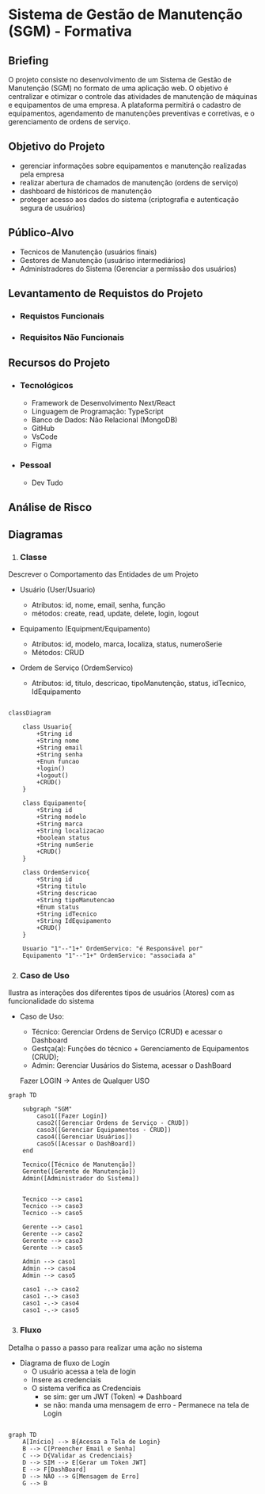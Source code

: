 # Sistema de Gestão de Manutenção (SGM) - Formativa

## Briefing
O projeto consiste no desenvolvimento de um Sistema de Gestão de Manutenção (SGM) no formato de uma aplicação web. O objetivo é centralizar e otimizar o controle das atividades de manutenção de máquinas e equipamentos de uma empresa. A plataforma permitirá o cadastro de equipamentos, agendamento de manutenções preventivas e corretivas, e o gerenciamento de ordens de serviço.

## Objetivo do Projeto
- gerenciar informações sobre equipamentos e manutenção realizadas pela empresa
- realizar abertura de chamados de manutenção (ordens de serviço)
- dashboard de históricos de manutenção
- proteger acesso aos dados do sistema (criptografia e autenticação segura de usuários)

## Público-Alvo
- Tecnicos de Manutenção (usuários finais)
- Gestores de Manutenção (usuáriso intermediários)
- Administradores do Sistema (Gerenciar a permissão dos usuários)

## Levantamento de Requistos do Projeto

- ### Requistos Funcionais

- ### Requisitos Não Funcionais

## Recursos do Projeto
- ### Tecnológicos
    - Framework de Desenvolvimento Next/React
    - Linguagem de Programação: TypeScript
    - Banco de Dados: Não Relacional (MongoDB)
    - GitHub
    - VsCode
    - Figma

- ### Pessoal
    - Dev Tudo

## Análise de Risco

## Diagramas

1. ### Classe
Descrever o Comportamento das Entidades de um Projeto

- Usuário (User/Usuario)
    - Atributos: id, nome, email, senha, função
    - métodos: create, read, update, delete, login, logout

- Equipamento (Equipment/Equipamento)
    - Atributos: id, modelo, marca, localiza, status, numeroSerie
    - Métodos: CRUD

- Ordem de Serviço (OrdemServico)
    - Atributos:  id, titulo, descricao, tipoManutenção, status, idTecnico, IdEquipamento

```mermaid

classDiagram

    class Usuario{
        +String id
        +String nome
        +String email
        +String senha
        +Enun funcao
        +login()
        +logout()
        +CRUD()
    }

    class Equipamento{
        +String id
        +String modelo
        +String marca
        +String localizacao
        +boolean status
        +String numSerie
        +CRUD()
    }

    class OrdemServico{
        +String id
        +String titulo
        +String descricao
        +String tipoManutencao
        +Enum status
        +String idTecnico
        +String IdEquipamento
        +CRUD()
    }

    Usuario "1"--"1+" OrdemServico: "é Responsável por"
    Equipamento "1"--"1+" OrdemServico: "associada a"

```
2. ### Caso de Uso
Ilustra as interações dos diferentes tipos de usuários (Atores) com as funcionalidade do sistema

- Caso de Uso:
    - Técnico: Gerenciar Ordens de Serviço (CRUD) e acessar o Dashboard
    - Gestça(a): Funções do técnico + Gerenciamento de Equipamentos (CRUD); 
    - Admin: Gerenciar Uusários do Sistema, acessar o DashBoard 

    Fazer LOGIN -> Antes de Qualquer USO

``` mermaid
graph TD

    subgraph "SGM"
        caso1([Fazer Login])
        caso2([Gerenciar Ordens de Serviço - CRUD])
        caso3([Gerenciar Equipamentos - CRUD])
        caso4([Gerenciar Usuários])
        caso5([Acessar o DashBoard])
    end 

    Tecnico([Técnico de Manutenção])
    Gerente([Gerente de Manutenção])
    Admin([Administrador do Sistema])

    
    Tecnico --> caso1
    Tecnico --> caso3
    Tecnico --> caso5

    Gerente --> caso1
    Gerente --> caso2
    Gerente --> caso3
    Gerente --> caso5

    Admin --> caso1
    Admin --> caso4
    Admin --> caso5

    caso1 -.-> caso2
    caso1 -.-> caso3
    caso1 -.-> caso4
    caso1 -.-> caso5

```

3. ### Fluxo
Detalha o passo a passo para realizar uma ação no sistema

- Diagrama de fluxo de Login
    - O usuário acessa a tela de login
    - Insere as credenciais
    - O sistema verifica as Credenciais
        - se sim: ger um JWT (Token) => Dashboard
        - se não: manda uma mensagem de erro - Permanece na tela de Login

```mermaid

graph TD
    A[Início] --> B{Acessa a Tela de Login}
    B --> C[Preencher Email e Senha]
    C --> D{Validar as Credenciais}
    D --> SIM --> E[Gerar um Token JWT]
    E --> F[DashBoard]
    D --> NÃO --> G[Mensagem de Erro]
    G --> B

```
